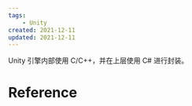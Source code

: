 ```yaml
---
tags:
    - Unity
created: 2021-12-11
updated: 2021-12-11
---
```


Unity 引擎内部使用 C/C++，并在上层使用 C# 进行封装。


# Reference